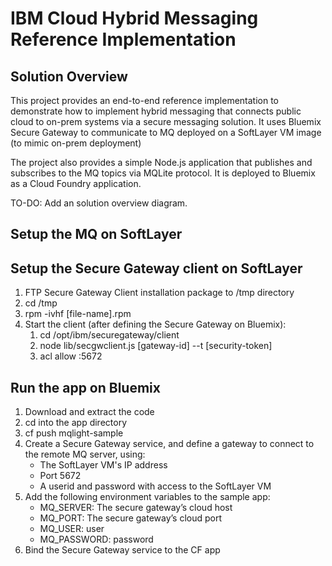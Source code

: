 # IBM Cloud Hybrid Messaging Reference Implementation

## Solution Overview

This project provides an end-to-end reference implementation to demonstrate how to implement hybrid messaging that connects public cloud to on-prem systems via a secure messaging solution. It uses Bluemix Secure Gateway to communicate to MQ deployed on a SoftLayer VM image (to mimic on-prem deployment)

The project also provides a simple Node.js application that publishes and subscribes to the MQ topics via MQLite protocol. It is deployed to Bluemix as a Cloud Foundry application.

TO-DO: Add an solution overview diagram.

## Setup the MQ on SoftLayer

## Setup the Secure Gateway client on SoftLayer

1. FTP Secure Gateway Client installation package to /tmp directory
2. cd /tmp
3. rpm -ivhf [file-name].rpm
4. Start the client (after defining the Secure Gateway on Bluemix):
   1. cd /opt/ibm/securegateway/client
   2. node lib/secgwclient.js [gateway-id] --t [security-token]
   3. acl allow :5672

## Run the app on Bluemix

1. Download and extract the code
2. cd into the app directory
3. cf push mqlight-sample
4. Create a Secure Gateway service, and define a gateway to connect to the
   remote MQ server, using:
   * The SoftLayer VM's IP address
   * Port 5672
   * A userid and password with access to the SoftLayer VM
5. Add the following environment variables to the sample app:
   * MQ_SERVER: The secure gateway’s cloud host
   * MQ_PORT: The secure gateway’s cloud port
   * MQ_USER: user
   * MQ_PASSWORD: password
6. Bind the Secure Gateway service to the CF app
